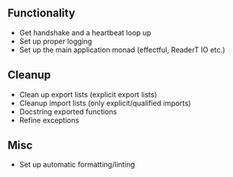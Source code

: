 ## Functionality

* Get handshake and a heartbeat loop up
* Set up proper logging
* Set up the main application monad (effectful, ReaderT IO etc.)

## Cleanup

* Clean up export lists (explicit export lists)
* Cleanup import lists (only explicit/qualified imports)
* Docstring exported functions
* Refine exceptions

## Misc

* Set up automatic formatting/linting
